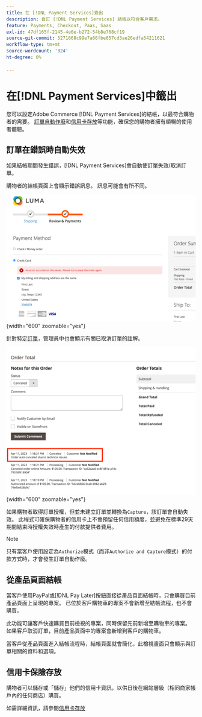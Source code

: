 ```yaml
---
title: 在 [!DNL Payment Services]簽出
description: 自訂 [!DNL Payment Services] 結帳以符合客戶需求。
feature: Payments, Checkout, Paas, Saas
exl-id: 47df165f-2145-4e0e-b272-54b8e768cf19
source-git-commit: 5271668c99e7a66fbe857cd3ae26edfa54211621
workflow-type: tm+mt
source-wordcount: '324'
ht-degree: 0%

---
```



# 在[!DNL Payment Services]中籤出

您可以設定Adobe Commerce [!DNL Payment Services]的結帳，以最符合購物者的需要。 [訂單自動作廢](#order-auto-voided-if-error)和[信用卡存放](#credit-card-vaulting)等功能，確保您的購物者擁有順暢的使用者體驗。

## 訂單在錯誤時自動失效

如果結帳期間發生錯誤，[!DNL Payment Services]會自動使訂單失效/取消訂單。

購物者的結帳頁面上會顯示錯誤訊息。 訊息可能會有所不同。

![簽出](assets/user-checkout-error.png "時發生錯誤"){width="600" zoomable="yes"}

針對特定[訂單](https://experienceleague.adobe.com/docs/commerce-admin/stores-sales/order-management/orders/orders.html?lang=zh-Hant)，管理員中也會顯示有關已取消訂單的註解。

![已取消訂單的訂單註解](assets/admin-checkout-error.png "已取消訂單的訂單註解"){width="600" zoomable="yes"}

如果購物者取得訂單授權，但並未建立訂單並轉換為`Capture`，該訂單會自動失效。 此程式可確保購物者的信用卡上不會預留任何信用額度，並避免在標準29天期間結束時授權失效時產生的付款提供者費用。

>[!NOTE]
>
>只有當客戶使用設定為`Authorize`模式（而非`Authorize and Capture`模式）的付款方式時，才會發生訂單自動作廢。

## 從產品頁面結帳

當客戶使用PayPal或[!DNL Pay Later]按鈕直接從產品頁面結帳時，只會購買目前產品頁面上呈現的專案。 已位於客戶購物車的專案不會新增至結帳流程，也不會購買。

此功能可讓客戶快速購買目前檢視的專案，同時保留先前新增至購物車的專案。
如果客戶取消訂單，目前產品頁面中的專案會新增到客戶的購物車。

當客戶從產品頁面進入結帳流程時，結帳頁面就會簡化，此檢視畫面只會顯示與訂單相關的資料和選項。

## 信用卡保險存放

購物者可以儲存或「儲存」他們的信用卡資訊，以供日後在網站層級（相同商家帳戶內的任何商店）購買。

如需詳細資訊，請參閱[信用卡存放](vaulting.md)

